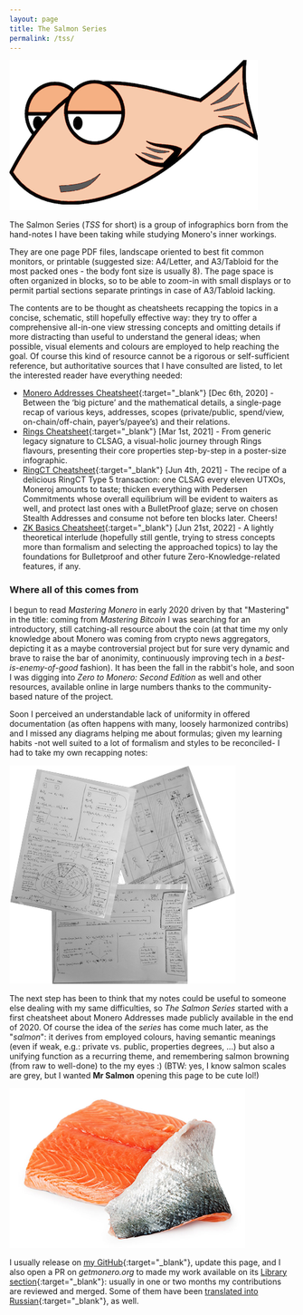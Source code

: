 ```yaml
---
layout: page
title: The Salmon Series
permalink: /tss/
---
```


![Mr Salmon](/images/salmonseries.png)

The Salmon Series (_TSS_ for short) is a group of infographics born from the hand-notes I have been taking while studying Monero's inner workings.

They are one page PDF files, landscape oriented to best fit common monitors, or printable (suggested size: A4/Letter, and A3/Tabloid for the most packed ones - the body font size is usually 8). The page space is often organized in blocks, so to be able to zoom-in with small displays or to permit partial sections separate printings in case of A3/Tabloid lacking.

The contents are to be thought as cheatsheets recapping the topics in a concise, schematic, still hopefully effective way: they try to offer a comprehensive all-in-one view stressing concepts and omitting details if more distracting than useful to understand the general ideas; when possible, visual elements and colours are employed to help reaching the goal.
Of course this kind of resource cannot be a rigorous or self-sufficient reference, but authoritative sources that I have consulted are listed, to let the interested reader have everything needed:

- [Monero Addresses Cheatsheet](MoneroAddressesCheatsheet20201206.pdf){:target="_blank"} [Dec 6th, 2020] - Between the ‘big picture’ and the mathematical details, a single-page recap of various keys, addresses, scopes (private/public, spend/view, on-chain/off-chain, payer’s/payee’s) and their relations.
- [Rings Cheatsheet](RingsCheatsheet20210301.pdf){:target="_blank"} [Mar 1st, 2021] - From generic legacy signature to CLSAG, a visual-holic journey through Rings flavours, presenting their core properties step-by-step in a poster-size infographic.
- [RingCT Cheatsheet](RctCheatsheet20210604.pdf){:target="_blank"} [Jun 4th, 2021] - The recipe of a delicious RingCT Type 5 transaction: one CLSAG every eleven UTXOs, Moneroj amounts to taste; thicken everything with Pedersen Commitments whose overall equilibrium will be evident to waiters as well, and protect last ones with a BulletProof glaze; serve on chosen Stealth Addresses and consume not before ten blocks later. Cheers!
- [ZK Basics Cheatsheet](ZKbasicsCheatsheet20220621.pdf){:target="_blank"} [Jun 21st, 2022] - A lightly theoretical interlude (hopefully still gentle, trying to stress concepts more than formalism and selecting the approached topics) to lay the foundations for Bulletproof and other future Zero-Knowledge-related features, if any.


### Where all of this comes from

I begun to read _Mastering Monero_ in early 2020 driven by that "Mastering" in the title: coming from _Mastering Bitcoin_ I was searching for an introductory, still catching-all resource about the coin (at that time my only knowledge about Monero was coming from crypto news aggregators, depicting it as a maybe controversial project but for sure very dynamic and brave to raise the bar of anonimity, continuously improving tech in a _best-is-enemy-of-good_ fashion). It has been the fall in the rabbit's hole, and soon I was digging into _Zero to Monero: Second Edition_ as well and other resources, available online in large numbers thanks to the community-based nature of the project.

Soon I perceived an understandable lack of uniformity in offered documentation (as often happens with many, loosely harmonized contribs) and I missed any diagrams helping me about formulas; given my learning habits -not well suited to a lot of formalism and styles to be reconciled- I had to take my own recapping notes:

![handnotes](/images/tsshandnotes.png)

The next step has been to think that my notes could be useful to someone else dealing with my same difficulties, so _The Salmon Series_ started with a first cheatsheet about Monero Addresses made publicly available in the end of 2020. Of course the idea of the _series_ has come much later, as the "_salmon_": it derives from employed colours, having semantic meanings (even if weak, e.g.: private vs. public, properties degrees, ...) but also a unifying function as a recurring theme, and remembering salmon browning (from raw to well-done) to the my eyes :) (BTW: yes, I know salmon scales are grey, but I wanted **Mr Salmon** opening this page to be cute lol!)

![real salmon slice](/images/realsalmon.png)

I usually release on [my GitHub](https://github.com/baro77){:target="_blank"}, update this page, and I also open a PR on _getmonero.org_ to made my work available on its [Library section](https://www.getmonero.org/library/){:target="_blank"}: usually in one or two months my contributions are reviewed and merged. Some of them have been [translated into Russian](https://www.bybaro.it/Moh3po/){:target="_blank"}, as well.

